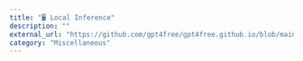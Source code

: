 ```yaml
---
title: "🖥️ Local Inference"
description: ""
external_url: "https://github.com/gpt4free/gpt4free.github.io/blob/main/docs/local.md"
category: "Miscellaneous"
---
```

